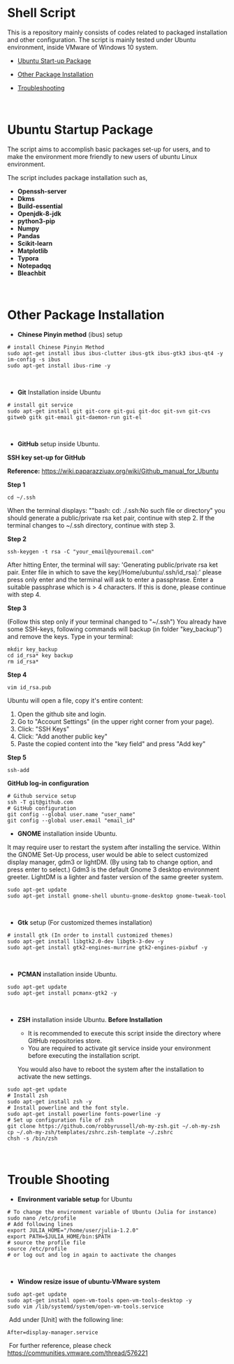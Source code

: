 # Shell Script

This is a repository mainly consists of codes related to packaged installation and other configuration. The script is mainly tested under Ubuntu environment, inside VMware of Windows 10 system.

* [Ubuntu Start-up Package](#ubuntu-startup-package)

* [Other Package Installation](#other-package-installation)
* [Troubleshooting](#troubleshooting)

<br>

# Ubuntu Startup Package

The script aims to accomplish basic packages set-up for users, and to make the environment more friendly to new users of ubuntu Linux environment. 

The script includes package installation such as,

* **Openssh-server**
* **Dkms**
* **Build-essential**
* **Openjdk-8-jdk**
* **python3-pip**
* **Numpy**
* **Pandas**
* **Scikit-learn**
* **Matplotlib**
* **Typora**
* **Notepadqq**
* **Bleachbit**

<br>

# Other Package Installation
* **Chinese Pinyin method** (ibus) setup

```shell
# install Chinese Pinyin Method
sudo apt-get install ibus ibus-clutter ibus-gtk ibus-gtk3 ibus-qt4 -y
im-config -s ibus
sudo apt-get install ibus-rime -y
```

<br>

* **Git** Installation inside Ubuntu

```shell
# install git service
sudo apt-get install git git-core git-gui git-doc git-svn git-cvs gitweb gitk git-email git-daemon-run git-el
```

<br>

* **GitHub** setup inside Ubuntu.

**SSH key set-up for GitHub**

**Reference:** https://wiki.paparazziuav.org/wiki/Github_manual_for_Ubuntu

**Step 1**

```shell
cd ~/.ssh
```

When the terminal displays: ""bash: cd: ./.ssh:No such file or  directory" you should generate a public/private rsa ket pair, continue  with step 2.  If the terminal changes to ~/.ssh directory, continue with step 3.

**Step 2**

```shell
ssh-keygen -t rsa -C "your_email@youremail.com"
```

After hitting Enter, the terminal will say: 'Generating  public/private rsa ket pair. Enter file in which to save the  key(/Home/ubuntu/.ssh/id_rsa):' please press only enter and the terminal will ask to enter a passphrase. Enter a suitable passphrase which is > 4 characters. If this is done, please continue with step 4.

**Step 3**

(Follow this step only if your terminal changed to "~/.ssh") 
 You  already have some SSH-keys, following commands will backup (in folder  "key_backup") and remove the keys. Type in your terminal: 

```shell
mkdir key_backup
cd id_rsa* key backup
rm id_rsa*
```

**Step 4**

```shell
vim id_rsa.pub
```

Ubuntu will open a file, copy it's entire content:

1.  Open the github site and login.
2.  Go to "Account Settings" (in the upper right corner from your page).
3.  Click: "SSH Keys"
4.  Click: "Add another public key" 
5.  Paste the copied content into the "key field" and press "Add key" 

**Step 5**

```shell
ssh-add
```

**GitHub log-in configuration**

```shell
# Github service setup
ssh -T git@github.com
# GitHub configuration
git config --global user.name "user_name"
git config --global user.email "email_id"
```

<be>

* **GNOME** installation inside Ubuntu.

It may require user to restart the system after installing the service. Within the GNOME Set-Up process, user would be able to select customized display manager, gdm3 or lightDM. (By using tab to change option, and press enter to select.) Gdm3 is the default Gnome 3 desktop environment greeter.  LightDM is a lighter and faster version of the same greeter system.

```Shell
sudo apt-get update
sudo apt-get install gnome-shell ubuntu-gnome-desktop gnome-tweak-tool
```
<br>

* **Gtk** setup (For customized themes installation)

```shell
# install gtk (In order to install customized themes)
sudo apt-get install libgtk2.0-dev libgtk-3-dev -y
sudo apt-get install gtk2-engines-murrine gtk2-engines-pixbuf -y
```

<br>

* **PCMAN** installation inside Ubuntu.

```shell
sudo apt-get update
sudo apt-get install pcmanx-gtk2 -y
```

<br>

* **ZSH** installation inside Ubuntu.
**Before Installation**
  
  * It is recommended to execute this script inside the directory where GitHub repositories store.
  * You are required to activate git service inside your environment before executing the installation script.
  
  You would also have to reboot the system after the installation to activate the new settings.

```Shell
sudo apt-get update
# Install zsh
sudo apt-get install zsh -y
# Install powerline and the font style. 
sudo apt-get install powerline fonts-powerline -y
# Set up configuration file of zsh
git clone https://github.com/robbyrussell/oh-my-zsh.git ~/.oh-my-zsh
cp ~/.oh-my-zsh/templates/zshrc.zsh-template ~/.zshrc
chsh -s /bin/zsh
```

<br>

# Trouble Shooting

* **Environment variable setup** for Ubuntu

```shell
# To change the environment variable of Ubuntu (Julia for instance)
sudo nano /etc/profile
# Add following lines
export JULIA_HOME="/home/user/julia-1.2.0"
export PATH=$JULIA_HOME/bin:$PATH
# source the profile file
source /etc/profile
# or log out and log in again to aactivate the changes
```

<br>

* **Window resize issue of ubuntu-VMware system**

```shell
sudo apt-get update
sudo apt-get install open-vm-tools open-vm-tools-desktop -y
sudo vim /lib/systemd/system/open-vm-tools.service
```

​	Add under [Unit] with the following line:

```
After=display-manager.service
```

​	For further reference, please check https://communities.vmware.com/thread/576221

<br>